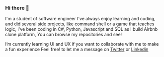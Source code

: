 ### Hi there 👋

I'm a student of software engineer I've always enjoy learning and coding, and did several side projects, like command shell or a game that teaches logic, I've been coding in C#, Python, Javascript and SQL as I build Airbnb clone platform, You can browse my repositories and see! 

I’m currently learning UI and UX if you want to collaborate with me to make a fun experience Feel free! to let me a message on [Twitter](https://twitter.com/Alafresh1) or [Linkedin](https://www.linkedin.com/in/juangcc/)

<!--
**Alafresh/Alafresh** is a ✨ _special_ ✨ repository because its `README.md` (this file) appears on your GitHub profile.

Here are some ideas to get you started:

- 🔭 I’m currently working on ...
- 🌱 I’m currently learning ...
- 👯 I’m looking to collaborate on ...
- 🤔 I’m looking for help with ...
- 💬 Ask me about ...
- 📫 How to reach me: ...
- 😄 Pronouns: ...
- ⚡ Fun fact: ...
-->
